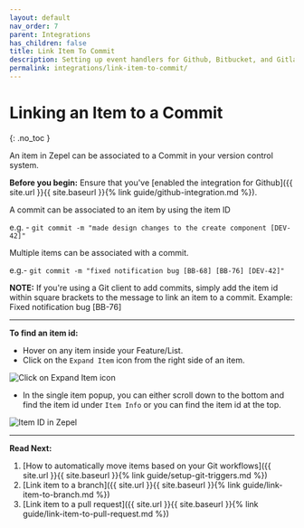 ```yaml
---
layout: default
nav_order: 7
parent: Integrations
has_children: false
title: Link Item To Commit
description: Setting up event handlers for Github, Bitbucket, and Gitlab in Zepel. This allows you to automatically move items from one status to another while remaining in your regular workflow.
permalink: integrations/link-item-to-commit/
---
```

# Linking an Item to a Commit
{: .no_toc }

An item in Zepel can be associated to a Commit in your version control system.

__Before you begin:__ Ensure that you've [enabled the integration for Github]({{ site.url }}{{ site.baseurl }}{% link guide/github-integration.md %}).

A commit can be associated to an item by using the item ID

e.g. - `git commit -m "made design changes to the create component [DEV-42]"`

Multiple items can be associated with a commit.

e.g.- `git commit -m "fixed notification bug [BB-68] [BB-76] [DEV-42]"`

**NOTE:** If you're using a Git client to add commits, simply add the item id within square brackets to the message to link an item to a commit. Example: Fixed notification bug [BB-76]

---

__To find an item id:__

- Hover on any item inside your Feature/List. 
- Click on the ```Expand Item``` icon from the right side of an item.

![Click on Expand Item icon](/guide/assets/uploads/expand-item.png "Expand Item Icon")

- In the single item popup, you can either scroll down to the bottom and find the item id under ```Item Info``` or you can find the item id at the top.

![Item ID in Zepel](/guide/assets/uploads/zepel-item-id.png "Item ID in Zepel")

---

__Read Next:__ 
1. [How to automatically move items based on your Git workflows]({{ site.url }}{{ site.baseurl }}{% link guide/setup-git-triggers.md %})
1. [Link item to a branch]({{ site.url }}{{ site.baseurl }}{% link guide/link-item-to-branch.md %})
1. [Link item to a pull request]({{ site.url }}{{ site.baseurl }}{% link guide/link-item-to-pull-request.md %})